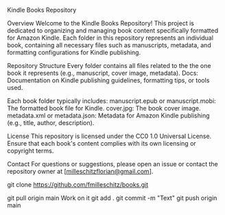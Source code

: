 Kindle Books Repository

Overview
Welcome to the Kindle Books Repository! This project is dedicated to organizing and managing book content specifically formatted for Amazon Kindle. Each folder in this repository represents an individual book, containing all necessary files such as manuscripts, metadata, and formatting configurations for Kindle publishing.

Repository Structure
Every folder contains all files related to the the one book it represents (e.g., manuscript, cover image, metadata).
Docs: Documentation on Kindle publishing guidelines, formatting tips, or tools used.

Each book folder typically includes:
manuscript.epub or manuscript.mobi: The formatted book file for Kindle.
cover.jpg: The book cover image.
metadata.xml or metadata.json: Metadata for Amazon Kindle publishing (e.g., title, author, description).

License
This repository is licensed under the CC0 1.0 Universal License. Ensure that each book's content complies with its own licensing or copyright terms.

Contact
For questions or suggestions, please open an issue or contact the repository owner at [milleschitzflorian@gmail.com].

git clone https://github.com/fmilleschitz/books.git

git pull origin main
Work on it
git add .
git commit -m "Text"
git push origin main